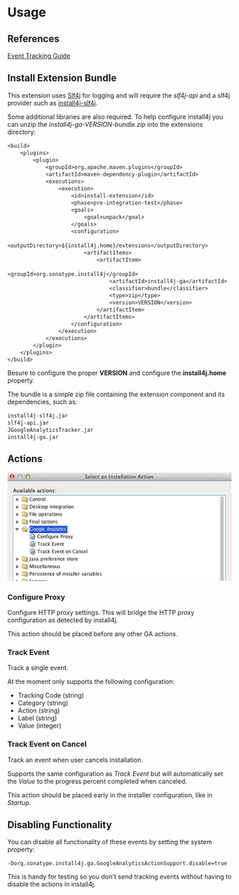 <!--

    Copyright (c) 2007-2012 Sonatype, Inc. All rights reserved.

    This program is licensed to you under the Apache License Version 2.0,
    and you may not use this file except in compliance with the Apache License Version 2.0.
    You may obtain a copy of the Apache License Version 2.0 at http://www.apache.org/licenses/LICENSE-2.0.

    Unless required by applicable law or agreed to in writing,
    software distributed under the Apache License Version 2.0 is distributed on an
    "AS IS" BASIS, WITHOUT WARRANTIES OR CONDITIONS OF ANY KIND, either express or implied.
    See the Apache License Version 2.0 for the specific language governing permissions and limitations there under.

-->
# Usage

## References

[Event Tracking Guide](https://developers.google.com/analytics/devguides/collection/gajs/eventTrackerGuide)

## Install Extension Bundle

This extension uses [Slf4j](http://slf4j.org) for logging and will require the _slf4j-api_ and
a slf4j provider such as [install4j-slf4j](../install4j-slf4j/index.html).

Some additional libraries are also required.  To help configure install4j you can unzip the _install4j-ga-VERSION-bundle.zip_
into the extensions directory:

    <build>
        <plugins>
            <plugin>
                <groupId>org.apache.maven.plugins</groupId>
                <artifactId>maven-dependency-plugin</artifactId>
                <executions>
                    <execution>
                        <id>install-extension</id>
                        <phase>pre-integration-test</phase>
                        <goals>
                            <goal>unpack</goal>
                        </goals>
                        <configuration>
                            <outputDirectory>${install4j.home}/extensions</outputDirectory>
                            <artifactItems>
                                <artifactItem>
                                    <groupId>org.sonatype.install4j</groupId>
                                    <artifactId>install4j-ga</artifactId>
                                    <classifier>bundle</classifier>
                                    <type>zip</type>
                                    <version>VERSION</version>
                                </artifactItem>
                            </artifactItems>
                        </configuration>
                    </execution>
                </executions>
            </plugin>
        </plugins>
    </build>

Besure to configure the proper __VERSION__ and configure the __install4j.home__ property.

The bundle is a simple zip file containing the extension component and its dependencies, such as:

    install4j-slf4j.jar
    slf4j-api.jar
    JGoogleAnalyticsTracker.jar
    install4j-ga.jar

## Actions

![image](images/actions.png)

### Configure Proxy

Configure HTTP proxy settings.  This will bridge the HTTP proxy configuration as detected by install4j.

This action should be placed before any other GA actions.

### Track Event

Track a single event.

At the moment only supports the following configuration:

* Tracking Code (string)
* Category (string)
* Action (string)
* Label (string)
* Value (integer)

### Track Event on Cancel

Track an event when user cancels installation.

Supports the same configuration as _Track Event_ but will automatically set the _Value_ to the progress percent completed when canceled.

This action should be placed early in the installer configuration, like in _Startup_.

## Disabling Functionality

You can disable all functionality of these events by setting the system property:

    -Dorg.sonatype.install4j.ga.GoogleAnalyticsActionSupport.disable=true

This is handy for testing so you don't send tracking events without having to disable the actions in install4j.
